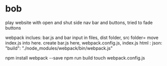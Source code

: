 # bob

play website with open and shut side nav bar and buttons,
tried to fade buttons

webpack inclues:
  bar.js and bar input in files,
  dist folder, src folder= move index.js into here. create bar.js here,
  webpack.config.js,
  index.js
html :  <script src="./dist/bundle.js" charset="utf-8"></script>
json: "build": "./node_modules/webpack/bin/webpack.js"

npm install webpack --save
npm run build
touch webpack.config.js
